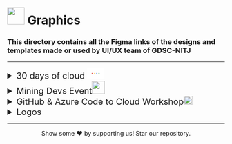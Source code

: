 # <img src="https://emojis.slackmojis.com/emojis/images/1622506281/42462/images.png?1622506281" style="height:40px; width:40px;"> Graphics

### This directory contains all the Figma links of the designs and templates made or used by UI/UX team of GDSC-NITJ

---

<details>
<summary style="font-size:20px;"> 
30 days of cloud <img src="../utils/gcp.gif" style="height:25px; width:40px;">
</summary>
<summary style="display:flex;padding-left:25px;padding-top:5px;font-size:15px;">
<a href="https://www.figma.com/file/XXTYqOJmTggHKhFGAgvcle/DSC-30-DAYS-OF-CLOUD?node-id=2%3A2">
<img src="https://emojis.slackmojis.com/emojis/images/1561512161/5893/figma.png?1561512161" style="height:30px; width:30px;"></a>

[&nbsp;&nbsp;Figma link with view access](https://www.figma.com/file/XXTYqOJmTggHKhFGAgvcle/DSC-30-DAYS-OF-CLOUD?node-id=2%3A2)
</summary>
<summary style="display:flex;padding-left:25px;padding-top:5px;font-size:15px;">

<a href="30_days_of_cloud">
<img src="https://emojis.slackmojis.com/emojis/images/1620689425/37622/folder.gif?1620689425" style="height:30px; width:30px;"></a>

[&nbsp;&nbsp;30 days of clouds Images](30_days_of_cloud)
</summary>

</details>

<details>
<summary style="font-size:20px;"> 
Mining Devs Event<img src="https://emojis.slackmojis.com/emojis/images/1620682449/37545/mine_the_gold.gif?1620682449" style="height:30px; width:30px;">
</summary>
<!-- <summary style="display:flex;padding-left:25px;padding-top:5px;font-size:15px;">
<a href="">
<img src="https://emojis.slackmojis.com/emojis/images/1561512161/5893/figma.png?1561512161" style="height:30px; width:30px;"></a>
[&nbsp;&nbsp;Figma link with view access]()
</summary> -->

<summary style="display:flex;padding-left:25px;padding-top:5px;font-size:15px;">

<a href="blockchain_event">
<img src="https://emojis.slackmojis.com/emojis/images/1620689425/37622/folder.gif?1620689425" style="height:30px; width:30px;"></a>

[&nbsp;&nbsp;Blockchain event Poster](blockchain_event)
</summary>
</details>
<details>
<summary style="font-size:20px;"> 
GitHub & Azure Code to Cloud Workshop<img src="https://emojis.slackmojis.com/emojis/images/1622731894/43199/azure_2021.png?1622731894" style="height:20px; width:20px;">
</summary>
<!-- <summary style="display:flex;padding-left:25px;padding-top:5px;font-size:15px;">
<a href="https://www.figma.com/file/XXTYqOJmTggHKhFGAgvcle/DSC-30-DAYS-OF-CLOUD?node-id=2%3A2">
<img src="https://emojis.slackmojis.com/emojis/images/1561512161/5893/figma.png?1561512161" style="height:30px; width:30px;"></a>
[&nbsp;&nbsp;Figma link with view access]()
</summary> -->

<summary style="display:flex;padding-left:25px;padding-top:5px;font-size:15px;">

<a href="github_and_azure">
<img src="https://emojis.slackmojis.com/emojis/images/1620689425/37622/folder.gif?1620689425" style="height:30px; width:30px;"></a>

[&nbsp;&nbsp;Github & azure event Poster](github_and_azure)
</summary>
</details>
<details>
<summary style="font-size:20px;"> 
Logos&nbsp;<img src="https://emojis.slackmojis.com/emojis/images/1563874283/6032/gdg.png?1563874283" style="height:16px; width:22px;">
</summary>
<summary style="display:flex;padding-left:25px;padding-top:5px;font-size:15px;">

<a href="logos">
<img src="https://emojis.slackmojis.com/emojis/images/1620689425/37622/folder.gif?1620689425" style="height:30px; width:30px;"></a>

[&nbsp;&nbsp;Official Logos](logos)
</summary>
</details>

---

<p align="center">Show some  ❤️ by supporting us!  Star our repository.</p>